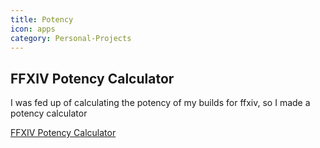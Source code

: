 ```yaml
---
title: Potency
icon: apps
category: Personal-Projects
---
```


## FFXIV Potency Calculator

I was fed up of calculating the potency of my builds for ffxiv, so I made a potency calculator

<p data-height="510" data-theme-id="28283" data-slug-hash="dvGoEM" data-default-tab="result" data-user="zephyr" data-embed-version="2" data-pen-title="FFXIV Potency Calculator" class="codepen">
    <a href="http://codepen.io/zephyr/pen/dvGoEM/">FFXIV Potency Calculator</a>
</p>
<script src="https://production-assets.codepen.io/assets/embed/ei.js"></script>
